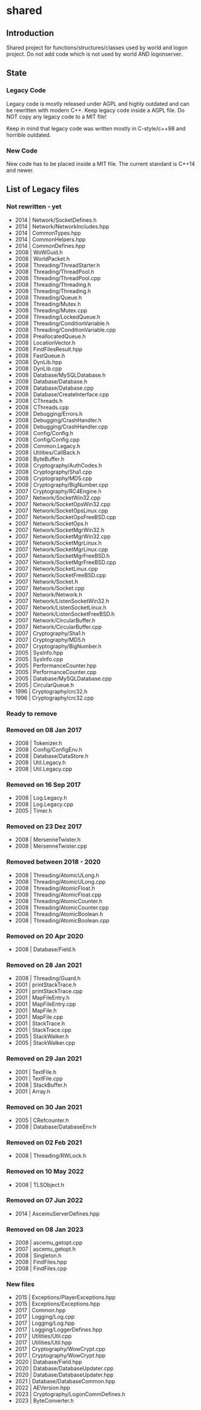 ﻿# shared

## Introduction
Shared project for functions/structures/classes used by world and logon project.
Do not add code which is not used by world AND logonserver.

## State
### Legacy Code
Legacy code is mostly released under AGPL and highly outdated and can be rewritten with modern C++.
Keep legacy code inside a AGPL file. Do NOT copy any legacy code to a MIT file!

Keep in mind that legacy code was written mostly in C-style/c++98 and horrible outdated.

### New Code
New code has to be placed inside a MIT file. The current standard is C++14 and newer.

## List of Legacy files
### Not rewritten - yet
* 2014 | Network/SocketDefines.h
* 2014 | Network/NetworkIncludes.hpp
* 2014 | CommonTypes.hpp
* 2014 | CommonHelpers.hpp
* 2014 | CommonDefines.hpp
* 2008 | WoWGuid.h
* 2008 | WorldPacket.h
* 2008 | Threading/ThreadStarter.h
* 2008 | Threading/ThreadPool.h
* 2008 | Threading/ThreadPool.cpp
* 2008 | Threading/Threading.h
* 2008 | Threading/Threading.h
* 2008 | Threading/Queue.h
* 2008 | Threading/Mutex.h
* 2008 | Threading/Mutex.cpp
* 2008 | Threading/LockedQueue.h
* 2008 | Threading/ConditionVariable.h
* 2008 | Threading/ConditionVariable.cpp
* 2008 | PreallocatedQueue.h
* 2008 | LocationVector.h
* 2008 | FindFilesResult.hpp
* 2008 | FastQueue.h
* 2008 | DynLib.hpp
* 2008 | DynLib.cpp
* 2008 | Database/MySQLDatabase.h
* 2008 | Database/Database.h
* 2008 | Database/Database.cpp
* 2008 | Database/CreateInterface.cpp
* 2008 | CThreads.h
* 2008 | CThreads.cpp
* 2008 | Debugging/Errors.h
* 2008 | Debugging/CrashHandler.h
* 2008 | Debugging/CrashHandler.cpp
* 2008 | Config/Config.h
* 2008 | Config/Config.cpp
* 2008 | Common.Legacy.h
* 2008 | Utilities/CallBack.h
* 2008 | ByteBuffer.h
* 2008 | Cryptography/AuthCodes.h
* 2008 | Cryptography/Sha1.cpp
* 2008 | Cryptography/MD5.cpp
* 2008 | Cryptography/BigNumber.cpp
* 2007 | Cryptography/RC4Engine.h
* 2007 | Network/SocketWin32.cpp
* 2007 | Network/SocketOpsWin32.cpp
* 2007 | Network/SocketOpsLinux.cpp
* 2007 | Network/SocketOpsFreeBSD.cpp
* 2007 | Network/SocketOps.h
* 2007 | Network/SocketMgrWin32.h
* 2007 | Network/SocketMgrWin32.cpp
* 2007 | Network/SocketMgrLinux.h
* 2007 | Network/SocketMgrLinux.cpp
* 2007 | Network/SocketMgrFreeBSD.h
* 2007 | Network/SocketMgrFreeBSD.cpp
* 2007 | Network/SocketLinux.cpp
* 2007 | Network/SocketFreeBSD.cpp
* 2007 | Network/Socket.h
* 2007 | Network/Socket.cpp
* 2007 | Network/Network.h
* 2007 | Network/ListenSocketWin32.h
* 2007 | Network/ListenSocketLinux.h
* 2007 | Network/ListenSocketFreeBSD.h
* 2007 | Network/CircularBuffer.h
* 2007 | Network/CircularBuffer.cpp
* 2007 | Cryptography/Sha1.h
* 2007 | Cryptography/MD5.h
* 2007 | Cryptography/BigNumber.h
* 2005 | SysInfo.hpp
* 2005 | SysInfo.cpp
* 2005 | PerformanceCounter.hpp
* 2005 | PerformanceCounter.cpp
* 2005 | Database/MySQLDatabase.cpp
* 2005 | CircularQueue.h
* 1996 | Cryptography/crc32.h
* 1996 | Cryptography/crc32.cpp

### Ready to remove

### Removed on 08 Jan 2017
* 2008 | Tokenizer.h
* 2008 | Config/ConfigEnv.h
* 2008 | Database/DataStore.h
* 2008 | Util.Legacy.h
* 2008 | Util.Legacy.cpp

### Removed on 16 Sep 2017
* 2008 | Log.Legacy.h
* 2008 | Log.Legacy.cpp
* 2005 | Timer.h

### Removed on 23 Dez 2017
* 2008 | MersenneTwister.h
* 2008 | MersenneTwister.cpp

### Removed between 2018 - 2020
* 2008 | Threading/AtomicULong.h
* 2008 | Threading/AtomicULong.cpp
* 2008 | Threading/AtomicFloat.h
* 2008 | Threading/AtomicFloat.cpp
* 2008 | Threading/AtomicCounter.h
* 2008 | Threading/AtomicCounter.cpp
* 2008 | Threading/AtomicBoolean.h
* 2008 | Threading/AtomicBoolean.cpp

### Removed on 20 Apr 2020
* 2008 | Database/Field.h

### Removed on 28 Jan 2021
* 2008 | Threading/Guard.h
* 2001 | printStackTrace.h
* 2001 | printStackTrace.cpp
* 2001 | MapFileEntry.h
* 2001 | MapFileEntry.cpp
* 2001 | MapFile.h
* 2001 | MapFile.cpp
* 2001 | StackTrace.h
* 2001 | StackTrace.cpp
* 2005 | StackWalker.h
* 2005 | StackWalker.cpp

### Removed on 29 Jan 2021
* 2001 | TextFile.h
* 2001 | TextFile.cpp
* 2008 | StackBuffer.h
* 2001 | Array.h

### Removed on 30 Jan 2021
* 2005 | CRefcounter.h
* 2008 | Database/DatabaseEnv.h

### Removed on 02 Feb 2021
* 2008 | Threading/RWLock.h

### Removed on 10 May 2022
* 2008 | TLSObject.h

### Removed on 07 Jun 2022
* 2014 | AscemuServerDefines.hpp

### Removed on 08 Jan 2023
* 2008 | ascemu_getopt.cpp
* 2007 | ascemu_getopt.h
* 2008 | Singleton.h
* 2008 | FindFiles.hpp
* 2008 | FindFiles.cpp

### New files
* 2015 | Exceptions/PlayerExceptions.hpp
* 2015 | Exceptions/Exceptions.hpp
* 2017 | Common.hpp
* 2017 | Logging/Log.cpp
* 2017 | Logging/Log.hpp
* 2017 | Logging/LoggerDefines.hpp
* 2017 | Utilities/Util.cpp
* 2017 | Utilities/Util.hpp
* 2017 | Cryptography/WowCrypt.cpp
* 2017 | Cryptography/WowCrypt.hpp
* 2020 | Database/Field.hpp
* 2020 | Database/DatabaseUpdater.cpp
* 2020 | Database/DatabaseUpdater.hpp
* 2021 | Database/DatabaseCommon.hpp
* 2022 | AEVersion.hpp
* 2023 | Cryptography/LogonCommDefines.h
* 2023 | ByteConverter.h